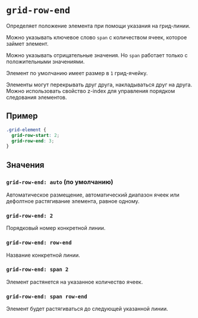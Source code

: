 # `grid-row-end`

Определяет положение элемента при помощи указания на грид-линии.

Можно указывать ключевое слово `span` с количеством ячеек, которое займет элемент.

Можно указывать отрицательные значения. Но `span` работает только с положительными значениями.

Элемент по умолчанию имеет размер в `1` грид-ячейку.

Элементы могут перекрывать друг друга, накладываться друг на друга. Можно использовать свойство z-index для управления порядком следования элементов.

## Пример

```css
.grid-element {
  grid-row-start: 2;
  grid-row-end: 3;
}
```

## Значения

### `grid-row-end: auto` (по умолчанию)

Aвтоматическое размещение, автоматический диапазон ячеек или дефолтное растягивание элемента, равное одному.

### `grid-row-end: 2`

Порядковый номер конкретной линии.

### `grid-row-end: row-end`

Название конкретной линии.

### `grid-row-end: span 2`

Элемент растянется на указанное количество ячеек.

### `grid-row-end: span row-end`

Элемент будет растягиваться до следующей указанной линии.
